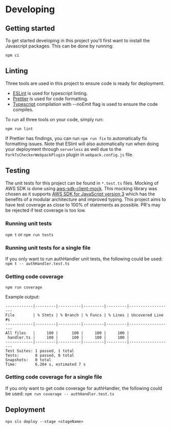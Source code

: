 # Developing

## Getting started

To get started developing in this project you'll first want to install the Javascript packages.
This can be done by running:

```
npm ci
```

## Linting

Three tools are used in this project to ensure code is ready for deployment.

- [ESLint](https://eslint.org/) is used for typescript linting.
- [Prettier](https://prettier.io/) is used for code formatting.
- [Typescript](https://www.typescriptlang.org/docs/handbook/compiler-options.html) compilation with --noEmit flag is used to ensure the code compiles.

To run all three tools on your code, simply run:

```
npm run lint
```

If Prettier has findings, you can run `npm run fix` to automatically fix formatting issues.
Note that ESlint will also automatically run when doing your deployment through `serverless` as well due to the `ForkTsCheckerWebpackPlugin` plugin in `webpack.config.js` file.

## Testing

The unit tests for this project can be found in `*.test.ts` files.
Mocking of AWS SDK is done using [aws-sdk-client-mock](https://github.com/m-radzikowski/aws-sdk-client-mock). This mocking library was chosen as it supports [AWS SDK for JavaScript version 3](https://docs.aws.amazon.com/sdk-for-javascript/v3/developer-guide/welcome.html) which has the benefits of a modular architecture and improved typing.
This project aims to have test coverage as close to 100% of statements as possible. PR's may be rejected if test coverage is too low.

### Running unit tests

`npm t` or `npm run tests`

### Running unit tests for a single file

If you only want to run authHandler unit tests, the following could be used:
`npm t -- authHandler.test.ts`

### Getting code coverage

`npm run coverage`

Example output:

```
------------|---------|----------|---------|---------|-------------------
File        | % Stmts | % Branch | % Funcs | % Lines | Uncovered Line #s
------------|---------|----------|---------|---------|-------------------
All files   |     100 |      100 |     100 |     100 |
 handler.ts |     100 |      100 |     100 |     100 |
------------|---------|----------|---------|---------|-------------------
Test Suites: 1 passed, 1 total
Tests:       8 passed, 8 total
Snapshots:   0 total
Time:        6.204 s, estimated 7 s
```

### Getting code coverage for a single file

If you only want to get code coverage for authHandler, the following could be used:
`npm run coverage -- authHandler.test.ts `

## Deployment

```
npx sls deploy --stage <stageName>
```
